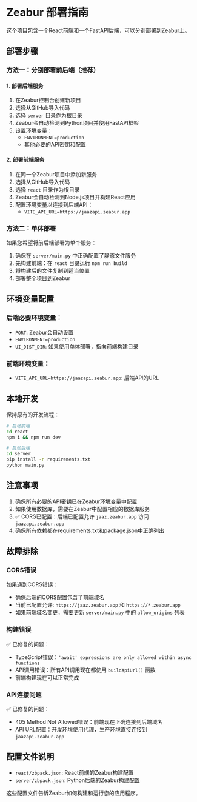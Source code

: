 # Zeabur 部署指南

这个项目包含一个React前端和一个FastAPI后端，可以分别部署到Zeabur上。

## 部署步骤

### 方法一：分别部署前后端（推荐）

#### 1. 部署后端服务

1. 在Zeabur控制台创建新项目
2. 选择从GitHub导入代码
3. 选择 `server` 目录作为根目录
4. Zeabur会自动检测到Python项目并使用FastAPI框架
5. 设置环境变量：
   - `ENVIRONMENT=production`
   - 其他必要的API密钥和配置

#### 2. 部署前端服务

1. 在同一个Zeabur项目中添加新服务
2. 选择从GitHub导入代码
3. 选择 `react` 目录作为根目录
4. Zeabur会自动检测到Node.js项目并构建React应用
5. 配置环境变量以连接到后端API：
   - `VITE_API_URL=https://jaazapi.zeabur.app`

### 方法二：单体部署

如果您希望将前后端部署为单个服务：

1. 确保在 `server/main.py` 中正确配置了静态文件服务
2. 先构建前端：在 `react` 目录运行 `npm run build`
3. 将构建后的文件复制到适当位置
4. 部署整个项目到Zeabur

## 环境变量配置

### 后端必要环境变量：
- `PORT`: Zeabur会自动设置
- `ENVIRONMENT=production`
- `UI_DIST_DIR`: 如果使用单体部署，指向前端构建目录

### 前端环境变量：
- `VITE_API_URL=https://jaazapi.zeabur.app`: 后端API的URL

## 本地开发

保持原有的开发流程：

```bash
# 启动前端
cd react
npm i && npm run dev

# 启动后端
cd server
pip install -r requirements.txt
python main.py
```

## 注意事项

1. 确保所有必要的API密钥已在Zeabur环境变量中配置
2. 如果使用数据库，需要在Zeabur中配置相应的数据库服务
3. ✅ CORS已配置：后端已配置允许 `jaaz.zeabur.app` 访问 `jaazapi.zeabur.app`
4. 确保所有依赖都在requirements.txt和package.json中正确列出

## 故障排除

### CORS错误
如果遇到CORS错误：
- 确保后端的CORS配置包含了前端域名
- 当前已配置允许: `https://jaaz.zeabur.app` 和 `https://*.zeabur.app`
- 如果前端域名变更，需要更新 `server/main.py` 中的 `allow_origins` 列表

### 构建错误
✅ 已修复的问题：
- TypeScript错误：`'await' expressions are only allowed within async functions`
- API调用错误：所有API调用现在都使用 `buildApiUrl()` 函数
- 前端构建现在可以正常完成

### API连接问题
✅ 已修复的问题：
- 405 Method Not Allowed错误：前端现在正确连接到后端域名
- API URL配置：开发环境使用代理，生产环境直接连接到 `jaazapi.zeabur.app`

## 配置文件说明

- `react/zbpack.json`: React前端的Zeabur构建配置
- `server/zbpack.json`: Python后端的Zeabur构建配置

这些配置文件告诉Zeabur如何构建和运行您的应用程序。 